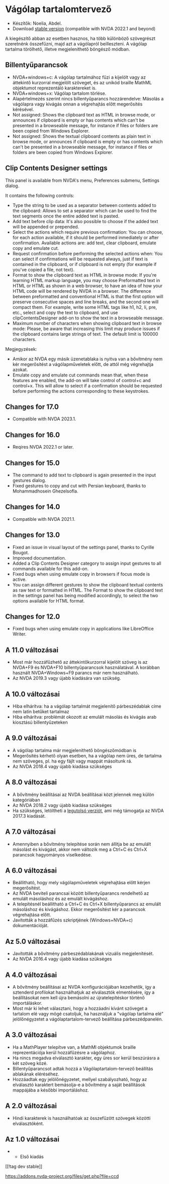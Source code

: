 # Vágólap tartalomtervező #

*	Készítők: Noelia, Abdel.
*	Download [stable version][1] (compatible with NVDA 2022.1 and beyond)

A kiegészítő abban az esetben hasznos, ha több különböző szövegrészt
szeretnénk összefűzni, majd azt a vágólapról beilleszteni. A vágólap
tartalma törölhető, illetve megjeleníthető böngésző módban.

## Billentyűparancsok ##
*	NVDA+windows+c: A vágólap tartalmához fűzi a kijelölt  vagy az áttekintő
  kurzorral megjelölt szöveget, és az unikód braille MathML objektumot
  reprezentáló karaktereket is.
*	NVDA+windows+x: Vágólap tartalom törlése.
*	Alapértelmezés szerint nincs billentyűparancs hozzárendelve: Másolás a
  vágólapra vagy kivágás onnan a végrehajtás előtt megerősítés kérésével.
*	Not assigned: Shows the clipboard text as HTML in browse mode, or
  announces if clipboard is empty or has contents which can't be presented
  in a browseable message, for instance if files or folders are been copied
  from Windows Explorer.
*	Not assigned: Shows the textual clipboard contents as plain text in browse
  mode, or announces if clipboard is empty or has contents which can't be
  presented in a browseable message, for instance if files or folders are
  been copied from Windows Explorer.


## Clip Contents Designer settings ##

This panel is available from NVDA's menu, Preferences submenu, Settings
dialog.

It contains the following controls:

* Type the string to be used as a separator between contents added to the
  clipboard: Allows to set a separator which can be used to find the text
  segments once the entire added text is pasted.
* Add text before clip data: It's also possible to choose if the added text
  will be appended or prepended.
* Select the actions which require previous confirmation: You can choose,
  for each action available, if it should be performed inmediately or after
  confirmation. Available actions are: add text, clear clipboard, emulate
  copy and emulate cut.
* Request confirmation before performing the selected actions when: You can
  select if confirmations will be requested always, just if text is
  contained in the clipboard, or if clipboard is not empty (for example if
  you've copied a file, not text).
* Format to show the clipboard text as HTML in browse mode: If you're
  learning HTML markup language, you may choose Preformatted text in HTML or
  HTML as shown in a web browser, to have an idea of how your HTML code will
  be rendered by NVDA in a browser. The difference between preformatted and
  conventional HTML is that the first option will preserve consecutive
  spaces and line breaks, and the second one will compact them.  For
  example, write some HTML tags like h1, h2, li, pre, etc., select and copy
  the text to clipboard, and use clipContentsDesigner add-on to show the
  text in a browseable message.
* Maximum number of characters when showing clipboard text in browse mode:
  Please, be aware that increasing this limit may produce issues if the
  clipboard contains large strings of text. The default limit is 100000
  characters.

Megjegyzések:

* Amikor az NVDA egy másik üzenetablaka is nyitva van a bővítmény nem kér
  megerősítést a vágólapműveletek előtt, de attól még végrehajtja azokat.
* Emulate copy and emulate cut commands mean that, when these features are
  enabled, the add-on will take control of control+c and control+x. This
  will allow to select if a confirmation should be requested before
  performing the actions corresponding to these keystrokes.

## Changes for 17.0
* Compatible with NVDA 2023.1.

## Changes for 16.0
* Reqires NVDA 2022.1 or later.

## Changes for 15.0
* The command to add text to clipboard is again presented in the input
  gestures dialog.
* Fixed gestures to copy and cut with Persian keyboard, thanks to
  Mohammadhosein Ghezelsofla.

## Changes for 14.0
* Compatible with NVDA 2021.1.

## Changes for 13.0 
* Fixed an issue in visual layout of the settings panel, thanks to Cyrille
  Bougot.
* Improved documentation.
* Added a Clip Contents Designer category to assign input gestures to all
  commands available for this add-on.
* Fixed bugs when using emulate copy in browsers if focus mode is active.
* You can assign different gestures to show the clipboard textual contents
  as raw text or formatted in HTML. The Format to show the clipboard text in
  the settings panel has being modified accordingly, to select the two
  options available for HTML format.

## Changes for 12.0
* Fixed bugs when using emulate copy in applications like LibreOffice
  Writer.

## A 11.0 változásai
* Most már hozzáfűzhető az áttekintőkurzorral kijelölt szöveg is az NVDA+F9
  és NVDA+F10 billentyűparancsok használatával. A korábban használt
  NVDA+Windows+F9 parancs már nem használható.
* Az NVDA 2019.3 vagy újabb kiadására van szükség.

## A 10.0 változásai
* Hiba elhárítva: ha a vágólap tartalmát megjelenítő párbeszédablak címe nem
  latin betűket tartalmaz
* Hiba elhárítva: problémát okozott az emulált másolás és kivágás arab
  kiosztású billentyűzeteken

## A 9.0 változásai

* A vágólap tartalma már megjeleníthető böngészőmódban is
* Megerősítés kérhető olyan esetben, ha a vágólap nem üres, de tartalma nem
  szöveges, pl. ha egy fájlt vagy mappát másoltunk rá.
* Az NVDA 2018.4 vagy újabb kiadása szükséges

## A 8.0 változásai ##

* A bővítmény beállításai az NVDA beállításai közt jelennek meg külön
  kategóriában
* Az NVDA 2018.2 vagy újabb kiadása szükséges
* Ha szükséges, letöltheti a [legutolsó verziót][3], ami még támogatja az
  NVDA 2017.3 kiadását.

## A 7.0 változásai

* Amennyiben a bővítmény telepítése során nem állítja be az emulált másolást
  és kivágást, akkor nem változik meg a Ctrl+C és Ctrl+X parancsok
  hagyományos viselkedése.

## A 6.0 változásai

*	 Beállítható, hogy mely vágólapműveletek végrehajtása előtt kérjen megerősítést.
*	Az NVDA beviteli parancsai között billentyűparancs rendelhető az emulált másoláshoz és az emulált kivágáshoz.
*	 A telepítésnél beállítható a Ctrl+C és Ctrl+X billentyűparancs az emulált másoláshoz és kivágáshoz. Ekkor megerősítést kér a parancsok végrehajtása előtt.
*	 Javították a hozzáfűzés szkriptjének (Windows+NVDA+c) dokumentációját.

## Az 5.0 változásai ##

*	Javították a bővítmény párbeszédablakának vizuális megjelenítését.
*	Az NVDA 2016.4 vagy újabb kiadása szükséges

## A 4.0 változásai ##
*	A bővítmény beállításai az NVDA konfigurációjában kezelhetők, így a
  sztenderd profilokat használhatjuk az elválasztók elmentésére, így a
  beállításokat nem kell újra bemásolni az újratelepítéskor történő
  importáláskor.
*	Most már ki lehet választani, hogy a hozzáadni kívánt szöveget a tartalom
  elé vagy mögé csatoljuk, ha használjuk a "vágólap tartalma elé"
  jelölőnégyzetet a vágólaptartalom-tervező beállítása párbeszédpanelén.

## A 3.0 változásai ##
*	Ha a MathPlayer telepítve van, a MathMl objektumok braille reprezentációja
  kerül hozzáfűzésre a vágólaphoz.
*	Ha nincs megadva elválasztó karakter, egy üres sor kerül beszúrásra a két
  szöveg közé.
*	Billentyűparancsot adtak hozzá a Vágólaptartalom-tervező beállítás
  ablakának eléréséhez.
*	Hozzáadtak egy jelölőnégyzetet, mellyel szabályozható, hogy az elválasztó
  karaktert bemásolja-e a bővítmény a saját beállítások mappájába a későbbi
  importáláshoz.

## A 2.0 változásai ##
*	Hindi karakterek is használhatóak az összefűzött szövegek közötti
  elválasztóként.

## Az 1.0 változásai ##
*	- Első kiadás

[[!tag dev stable]]

[1]: https://addons.nvda-project.org/files/get.php?file=clipContentsDesigner

[3]: https://addons.nvda-project.org/files/get.php?file=ccd-o[1]:
https://addons.nvda-project.org/files/get.php?file=ccd
